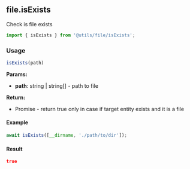 ## file.isExists

Check is file exists

```javascript
import { isExists } from '@utils/file/isExists';
```

### Usage

```javascript
isExists(path)
```

**Params:**

* **path**: string | string[] - path to file

**Return:**

* Promise<boolean> - return true only in case if target entity exists and it is a file

#### Example

```javascript
await isExists([__dirname, './path/to/dir']);
```

#### Result

```json
true
```